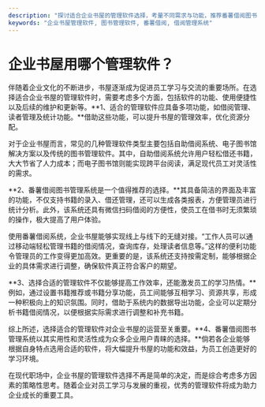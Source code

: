 ```yaml
---
description: "探讨适合企业书屋的管理软件选择，考量不同需求与功能，推荐番薯借阅图书管理系统等工具。"
keywords: "企业书屋管理软件, 图书管理软件, 番薯借阅, 借阅管理系统"
---
```

# 企业书屋用哪个管理软件？

伴随着企业文化的不断进步，书屋逐渐成为促进员工学习与交流的重要场所。在选择适合企业书屋的管理软件时，需要考虑多个方面，包括软件的功能、使用便捷性以及后续的维护和更新等。**1、适合的管理软件应具备多项功能，如借阅管理、读者管理及统计功能。**借助这些功能，可以提升书屋的管理效率，优化资源分配。

对于企业书屋而言，常见的几种管理软件类型主要包括自助借阅系统、电子图书馆解决方案以及传统的图书管理软件。其中，自助借阅系统允许用户轻松借还书籍，大大节省了人力成本；而电子图书馆则能实现跨平台阅读，满足现代员工对灵活性的需求。

**2、番薯借阅图书管理系统是一个值得推荐的选择。**其具备简洁的界面及丰富的功能，不仅支持书籍的录入、借还管理，还可以生成各类报表，方便管理员进行统计分析。此外，该系统还具有微信扫码借阅的方便性，使员工在借书时无须繁琐的操作，极大提高了用户体验。

使用番薯借阅系统，企业书屋能够实现线上与线下的无缝对接。“工作人员可以通过移动端轻松管理书籍的借阅情况，查询库存，处理读者信息等。”这样的便利功能令管理员的工作变得更加高效。更重要的是，该系统还支持按需定制，能够根据企业的具体需求进行调整，确保软件真正符合客户的期望。

**3、选择合适的管理软件不仅能够提高工作效率，还能激发员工的学习热情。**例如，通过设置书籍推荐或书籍分享功能，员工间能够互相学习、资源共享，形成一种积极向上的知识氛围。同时，借助于系统内的数据导出功能，企业可以定期分析书籍借阅情况，以便根据实际需求进行调整和补充书籍。

综上所述，选择适合的管理软件对企业书屋的运营至关重要。**4、番薯借阅图书管理系统以其实用性和灵活性成为众多企业用户青睐的选择。**倘若各企业能够根据自身特点选用合适的软件，将大幅提升书屋的功能和效益，为员工创造更好的学习环境。

在现代职场中，企业书屋的管理软件选择不再是简单的决定，而是综合考虑多方因素的策略性思考。随着企业对员工学习与发展的重视，优秀的管理软件将成为助力企业成长的重要工具。
